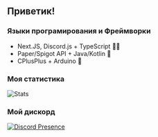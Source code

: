 ## Приветик!
### Языки програмирования и Фреймворки
- Next.JS, Discord.js + TypeScript 😶‍🌫️
- Paper/Spigot API + Java/Kotlin 🍵
- CPlusPlus + Arduino 🤖

### Моя статистика

![Stats](https://github-readme-stats-git-masterrstaa-rickstaa.vercel.app/api?username=s3nkwr&show_icons=true&theme=synthwave)

### Мой дискорд

[![Discord Presence](https://lanyard.cnrad.dev/api/494529422511308804)](https://discord.com/users/494529422511308804)

<!--
// mentioned for deletion...

### Плагины
1. OTPay - Плагин экономики с поддержкой Дискорда. Для #OTL. [Deprecated]
2. OTRename - плагин на переименование. Для #OTL [Deprecated]
### Боты
1. OTKiwi - обычный бот на Discord.js. Для #OTL [TypeScript]
2. Объявления - бот для объявлений. Для #OTL [TypeScript]
### Сервера
#### Мой необычайный сервер - [\#OTLegacy!](https://dsc.gg/otlegacy)
-->

